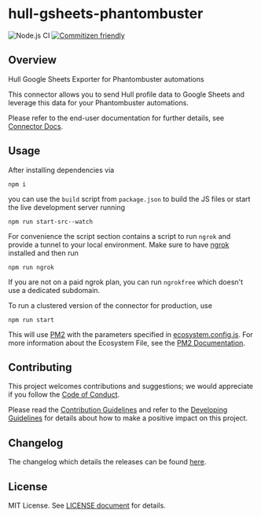 # hull-gsheets-phantombuster

![Node.js CI](https://github.com/SMK1085/hull-gsheets-phantombuster/workflows/Node.js%20CI/badge.svg)
[![Commitizen friendly](https://img.shields.io/badge/commitizen-friendly-brightgreen.svg)](http://commitizen.github.io/cz-cli/)

## Overview

Hull Google Sheets Exporter for Phantombuster automations

This connector allows you to send Hull profile data to Google Sheets and leverage this data for your Phantombuster automations.

Please refer to the end-user documentation for further details, see [Connector Docs](./assets/readme.md).

## Usage

After installing dependencies via

```console
npm i
```

you can use the `build` script from `package.json` to build the JS files or start the live development server running

```console
npm run start-src--watch
```

For convenience the script section contains a script to run `ngrok` and provide a tunnel to your local environment. Make sure to have [ngrok](https://ngrok.com/) installed and then run

```console
npm run ngrok
```

If you are not on a paid ngrok plan, you can run `ngrokfree` which doesn't use a dedicated subdomain.

To run a clustered version of the connector for production, use

```console
npm run start
```

This will use [PM2](https://pm2.keymetrics.io/) with the parameters specified in [ecosystem.config.js](./ecosystem.config.js). For more information about the Ecosystem File, see the [PM2 Documentation](https://pm2.keymetrics.io/docs/usage/application-declaration/#ecosystem-file).

## Contributing

This project welcomes contributions and suggestions; we would appreciate if you follow the [Code of Conduct](./CODE_OF_CONDUCT.md).

Please read the [Contribution Guidelines](./CONTRIBUTING.md) and refer to the [Developing Guidelines](./DEVELOPING.md) for details about how to make a positive impact on this project.

## Changelog

The changelog which details the releases can be found [here](./CHANGELOG.md).

## License

MIT License. See [LICENSE document](./LICENSE) for details.
